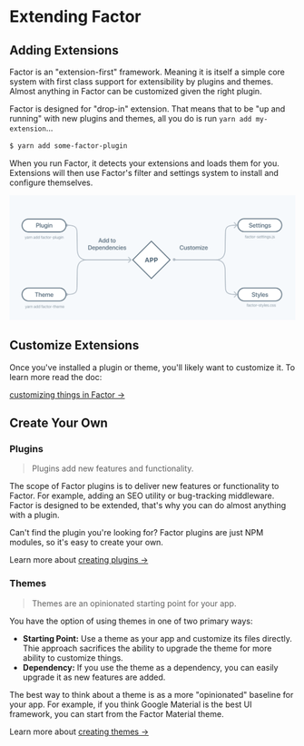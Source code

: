 # Extending Factor

## Adding Extensions

Factor is an "extension-first" framework. Meaning it is itself a simple core system with first class support for extensibility by plugins and themes. Almost anything in Factor can be customized given the right plugin.

Factor is designed for "drop-in" extension. That means that to be "up and running" with new plugins and themes, all you do is run `yarn add my-extension`...

```bash
$ yarn add some-factor-plugin
```

When you run Factor, it detects your extensions and loads them for you. Extensions will then use Factor's filter and settings system to install and configure themselves.

![Adding Extensions](./img/adding-extensions.svg)

## Customize Extensions

Once you've installed a plugin or theme, you'll likely want to customize it. To learn more read the doc:

[customizing things in Factor &rarr;](./customization)

## Create Your Own

### Plugins

> Plugins add new features and functionality.

The scope of Factor plugins is to deliver new features or functionality to Factor. For example, adding an SEO utility or bug-tracking middleware. Factor is designed to be extended, that's why you can do almost anything with a plugin.

Can't find the plugin you're looking for? Factor plugins are just NPM modules, so it's easy to create your own.

Learn more about [creating plugins &rarr;](./creating-plugins)

### Themes

> Themes are an opinionated starting point for your app.

You have the option of using themes in one of two primary ways:

- **Starting Point:** Use a theme as your app and customize its files directly. Thie approach sacrifices the ability to upgrade the theme for more ability to customize things.
- **Dependency:** If you use the theme as a dependency, you can easily upgrade it as new features are added.

The best way to think about a theme is as a more "opinionated" baseline for your app. For example, if you think Google Material is the best UI framework, you can start from the Factor Material theme.

Learn more about [creating themes &rarr;](./creating-themes)
